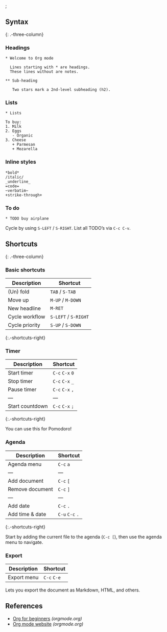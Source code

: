 ;

Syntax
------

{: .-three-column}

### Headings

    * Welcome to Org mode

      Lines starting with * are headings.
      These lines without are notes.

    ** Sub-heading

       Two stars mark a 2nd-level subheading (h2).

### Lists

    * Lists

    To buy:
    1. Milk
    2. Eggs
       - Organic
    3. Cheese
       + Parmesan
       + Mozarella

### Inline styles

    *bold*
    /italic/
    _underline_
    =code=
    ~verbatim~
    +strike-through+

### To do

    * TODO buy airplane

Cycle by using `S-LEFT` / `S-RIGHT`. List all TODO’s via `C-c C-v`.

Shortcuts
---------

{: .-three-column}

### Basic shortcuts

<table><thead><tr class="header"><th>Description</th><th>Shortcut</th></tr></thead><tbody><tr class="odd"><td>(Un) fold</td><td><code>TAB</code> / <code>S-TAB</code></td></tr><tr class="even"><td>Move up</td><td><code>M-UP</code> / <code>M-DOWN</code></td></tr><tr class="odd"><td>New headline</td><td><code>M-RET</code></td></tr><tr class="even"><td>Cycle workflow</td><td><code>S-LEFT</code> / <code>S-RIGHT</code></td></tr><tr class="odd"><td>Cycle priority</td><td><code>S-UP</code> / <code>S-DOWN</code></td></tr></tbody></table>

{:.-shortcuts-right}

### Timer

<table><thead><tr class="header"><th>Description</th><th>Shortcut</th></tr></thead><tbody><tr class="odd"><td>Start timer</td><td><code>C-c</code> <code>C-x</code> <code>0</code></td></tr><tr class="even"><td>Stop timer</td><td><code>C-c</code> <code>C-x</code> <code>_</code></td></tr><tr class="odd"><td>Pause timer</td><td><code>C-c</code> <code>C-x</code> <code>,</code></td></tr><tr class="even"><td>—</td><td>—</td></tr><tr class="odd"><td>Start countdown</td><td><code>C-c</code> <code>C-x</code> <code>;</code></td></tr></tbody></table>

{:.-shortcuts-right}

You can use this for Pomodoro!

### Agenda

<table><thead><tr class="header"><th>Description</th><th>Shortcut</th></tr></thead><tbody><tr class="odd"><td>Agenda menu</td><td><code>C-c</code> <code>a</code></td></tr><tr class="even"><td>—</td><td>—</td></tr><tr class="odd"><td>Add document</td><td><code>C-c</code> <code>[</code></td></tr><tr class="even"><td>Remove document</td><td><code>C-c</code> <code>]</code></td></tr><tr class="odd"><td>—</td><td>—</td></tr><tr class="even"><td>Add date</td><td><code>C-c</code> <code>.</code></td></tr><tr class="odd"><td>Add time &amp; date</td><td><code>C-u</code> <code>C-c</code> <code>.</code></td></tr></tbody></table>

{:.-shortcuts-right}

Start by adding the current file to the agenda (`C-c [`), then use the agenda menu to navigate.

### Export

<table><thead><tr class="header"><th>Description</th><th>Shortcut</th></tr></thead><tbody><tr class="odd"><td>Export menu</td><td><code>C-c</code> <code>C-e</code></td></tr></tbody></table>

Lets you export the document as Markdown, HTML, and others.

References
----------

-   [Org for beginners](https://orgmode.org/worg/org-tutorials/org4beginners.html) *(orgmode.org)*
-   [Org mode website](https://orgmode.org/) *(orgmode.org)*
